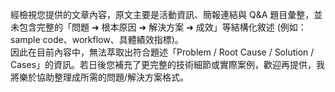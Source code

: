 經檢視您提供的文章內容，原文主要是活動資訊、簡報連結與 Q&A 題目彙整，並未包含完整的「問題 ➜ 根本原因 ➜ 解決方案 ➜ 成效」等結構化敘述 (例如：sample code、workflow、具體績效指標)。  
因此在目前內容中，無法萃取出符合題述「Problem / Root Cause / Solution / Cases」的資訊。若日後您補充了更完整的技術細節或實際案例，歡迎再提供，我將樂於協助整理成所需的問題/解決方案格式。